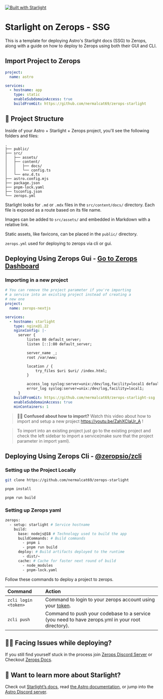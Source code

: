 [![Built with Starlight](https://astro.badg.es/v2/built-with-starlight/tiny.svg)](https://starlight.astro.build)

# Starlight on Zerops - SSG

This is a template for deploying Astro's Starlight docs (SSG) to Zerops, along with a guide on how to deploy to Zerops using both their GUI and CLI.

## Import Project to Zerops

```yml
project:
  name: astro

services:
  - hostname: app
    type: static
    enableSubdomainAccess: true
    buildFromGit: https://github.com/nermalcat69/zerops-starlight
```

## 🚀 Project Structure

Inside of your Astro + Starlight + Zerops project, you'll see the following folders and files:

```
.
├── public/
├── src/
│   ├── assets/
│   ├── content/
│   │   ├── docs/
│   │   └── config.ts
│   └── env.d.ts
├── astro.config.mjs
├── package.json
├── pnpm-lock.yaml
├── tsconfig.json
└── zerops.yml
```

Starlight looks for `.md` or `.mdx` files in the `src/content/docs/` directory. Each file is exposed as a route based on its file name.

Images can be added to `src/assets/` and embedded in Markdown with a relative link.

Static assets, like favicons, can be placed in the `public/` directory.

`zerops.yml` used for deploying to zerops via cli or gui.

## Deploying Using Zerops Gui - [Go to Zerops Dashboard](https://app.zerops.io)

### Importing in a new project

```yaml
# You can remove the project parameter if you're importing 
# a service into an existing project instead of creating a 
# new one
project:
  name: zerops-nextjs

services:
  - hostname: starlight
    type: nginx@1.22
    nginxConfig: |-
      server {
          listen 80 default_server;
          listen [::]:80 default_server;

          server_name _;
          root /var/www;

          location / {
              try_files $uri $uri/ /index.html;
          }

          access_log syslog:server=unix:/dev/log,facility=local1 default_short;
          error_log syslog:server=unix:/dev/log,facility=local1;
      }
    buildFromGit: https://github.com/nermalcat69/zerops-starlight-ssg
    enableSubdomainAccess: true
    minContainers: 1
```

> 🧑‍🚀 **Confused about how to import?** Watch this video about how to import and setup a new project https://youtu.be/ZahXCIaUr_A !

> To import into an existing project just go to the existing project and check the left sidebar to import a service(make sure that the project parameter in import yaml).

## Deploying Using Zerops Cli - [@zeropsio/zcli](https://github.com/zeropsio/zcli)

### Setting up the Project Locally

```bash
git clone https://github.com/nermalcat69/zerops-starlight
```

```bash
pnpm install
```

```bash
pnpm run build
```

### Setting up Zerops yaml

```bash
zerops:
  - setup: starlight # Service hostname
    build:
      base: nodejs@18 # Technology used to build the app
      buildCommands: # Build commands
        - pnpm i
        - pnpm run build
      deploy: # Build artifacts deployed to the runtime
        - dist/~
      cache: # Cache for faster next round of build 
        - node_modules
        - pnpm-lock.yaml
```

Follow these commands to deploy a project to zerops.

| Command              | Action                                                                                           |
| :------------------- | :----------------------------------------------------------------------------------------------- |
| `zcli login <token>` | Command to login to your zerops account using your [token](https://app.zerops.io/settings/token-management). |
| `zcli push`          | Command to push your codebase to a service (you need to have zerops.yml in your root directory).                   |

## 👨‍💻 Facing Issues while deploying?

If you still find yourself stuck in the process join [Zerops Discord Server](https://discord.gg/5ptAqtpyvh) or Checkout [Zerops Docs](https://docs.zerops.io).

## 👀 Want to learn more about Starlight?

Check out [Starlight’s docs](https://starlight.astro.build/), read [the Astro documentation](https://docs.astro.build), or jump into the [Astro Discord server](https://astro.build/chat).
